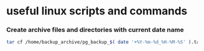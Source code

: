 # useful linux scripts and commands

### Create archive files and directories with current date name
```bash
tar cf /home/backup_archive/pg_backup_$( date '+%Y-%m-%d_%H-%M-%S' ).tar -P /home/backup/
```
